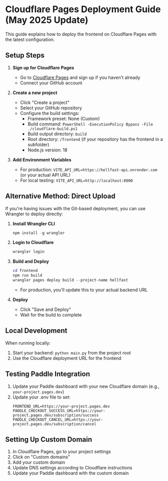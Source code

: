 # Cloudflare Pages Deployment Guide (May 2025 Update)

This guide explains how to deploy the frontend on Cloudflare Pages with the latest configuration.

## Setup Steps

1. **Sign up for Cloudflare Pages**
   - Go to [Cloudflare Pages](https://pages.cloudflare.com/) and sign up if you haven't already
   - Connect your GitHub account

2. **Create a new project**
   - Click "Create a project"
   - Select your GitHub repository
   - Configure the build settings:
     - Framework preset: None (Custom)
     - Build command: `PowerShell -ExecutionPolicy Bypass -File ./cloudflare-build.ps1`
     - Build output directory: `build`
     - Root directory: `/frontend` (if your repository has the frontend in a subfolder)
     - Node.js version: 18

3. **Add Environment Variables**
   - For production: `VITE_API_URL=https://hellfast-api.onrender.com` (or your actual API URL)
   - For local testing: `VITE_API_URL=http://localhost:8000`
   
## Alternative Method: Direct Upload

If you're having issues with the Git-based deployment, you can use Wrangler to deploy directly:

1. **Install Wrangler CLI**
   ```powershell
   npm install -g wrangler
   ```

2. **Login to Cloudflare**
   ```powershell
   wrangler login
   ```

3. **Build and Deploy**
   ```powershell
   cd frontend
   npm run build
   wrangler pages deploy build --project-name hellfast
   ```
   - For production, you'll update this to your actual backend URL

4. **Deploy**
   - Click "Save and Deploy"
   - Wait for the build to complete

## Local Development

When running locally:
1. Start your backend: `python main.py` from the project root
2. Use the Cloudflare deployment URL for the frontend

## Testing Paddle Integration

1. Update your Paddle dashboard with your new Cloudflare domain (e.g., `your-project.pages.dev`)
2. Update your .env file to set:
   ```
   FRONTEND_URL=https://your-project.pages.dev
   PADDLE_CHECKOUT_SUCCESS_URL=https://your-project.pages.dev/subscription/success
   PADDLE_CHECKOUT_CANCEL_URL=https://your-project.pages.dev/subscription/cancel
   ```

## Setting Up Custom Domain

1. In Cloudflare Pages, go to your project settings
2. Click on "Custom domains"
3. Add your custom domain
4. Update DNS settings according to Cloudflare instructions
5. Update your Paddle dashboard with the custom domain
